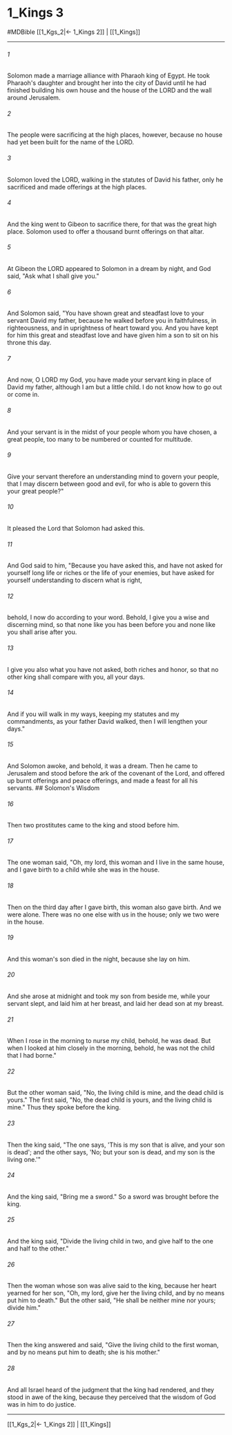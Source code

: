 # 1_Kings 3
#MDBible
[[1_Kgs_2|← 1_Kings 2]] | [[1_Kings]]

***

###### 1 
Solomon made a marriage alliance with Pharaoh king of Egypt. He took Pharaoh's daughter and brought her into the city of David until he had finished building his own house and the house of the LORD and the wall around Jerusalem. 

###### 2 
The people were sacrificing at the high places, however, because no house had yet been built for the name of the LORD. 

###### 3 
Solomon loved the LORD, walking in the statutes of David his father, only he sacrificed and made offerings at the high places. 

###### 4 
And the king went to Gibeon to sacrifice there, for that was the great high place. Solomon used to offer a thousand burnt offerings on that altar. 

###### 5 
At Gibeon the LORD appeared to Solomon in a dream by night, and God said, "Ask what I shall give you." 

###### 6 
And Solomon said, "You have shown great and steadfast love to your servant David my father, because he walked before you in faithfulness, in righteousness, and in uprightness of heart toward you. And you have kept for him this great and steadfast love and have given him a son to sit on his throne this day. 

###### 7 
And now, O LORD my God, you have made your servant king in place of David my father, although I am but a little child. I do not know how to go out or come in. 

###### 8 
And your servant is in the midst of your people whom you have chosen, a great people, too many to be numbered or counted for multitude. 

###### 9 
Give your servant therefore an understanding mind to govern your people, that I may discern between good and evil, for who is able to govern this your great people?" 

###### 10 
It pleased the Lord that Solomon had asked this. 

###### 11 
And God said to him, "Because you have asked this, and have not asked for yourself long life or riches or the life of your enemies, but have asked for yourself understanding to discern what is right, 

###### 12 
behold, I now do according to your word. Behold, I give you a wise and discerning mind, so that none like you has been before you and none like you shall arise after you. 

###### 13 
I give you also what you have not asked, both riches and honor, so that no other king shall compare with you, all your days. 

###### 14 
And if you will walk in my ways, keeping my statutes and my commandments, as your father David walked, then I will lengthen your days." 

###### 15 
And Solomon awoke, and behold, it was a dream. Then he came to Jerusalem and stood before the ark of the covenant of the Lord, and offered up burnt offerings and peace offerings, and made a feast for all his servants. ## Solomon's Wisdom 

###### 16 
Then two prostitutes came to the king and stood before him. 

###### 17 
The one woman said, "Oh, my lord, this woman and I live in the same house, and I gave birth to a child while she was in the house. 

###### 18 
Then on the third day after I gave birth, this woman also gave birth. And we were alone. There was no one else with us in the house; only we two were in the house. 

###### 19 
And this woman's son died in the night, because she lay on him. 

###### 20 
And she arose at midnight and took my son from beside me, while your servant slept, and laid him at her breast, and laid her dead son at my breast. 

###### 21 
When I rose in the morning to nurse my child, behold, he was dead. But when I looked at him closely in the morning, behold, he was not the child that I had borne." 

###### 22 
But the other woman said, "No, the living child is mine, and the dead child is yours." The first said, "No, the dead child is yours, and the living child is mine." Thus they spoke before the king. 

###### 23 
Then the king said, "The one says, 'This is my son that is alive, and your son is dead'; and the other says, 'No; but your son is dead, and my son is the living one.'" 

###### 24 
And the king said, "Bring me a sword." So a sword was brought before the king. 

###### 25 
And the king said, "Divide the living child in two, and give half to the one and half to the other." 

###### 26 
Then the woman whose son was alive said to the king, because her heart yearned for her son, "Oh, my lord, give her the living child, and by no means put him to death." But the other said, "He shall be neither mine nor yours; divide him." 

###### 27 
Then the king answered and said, "Give the living child to the first woman, and by no means put him to death; she is his mother." 

###### 28 
And all Israel heard of the judgment that the king had rendered, and they stood in awe of the king, because they perceived that the wisdom of God was in him to do justice. 

***

[[1_Kgs_2|← 1_Kings 2]] | [[1_Kings]]
